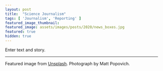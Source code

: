 ```yaml
---
layout: post
title:  "Science Journalism"
tags: [ 'Journalism', 'Reporting' ]
featured_image_thumbnail:
featured_image: assets/images/posts/2020/news_boxes.jpg
featured: true
hidden: true
---
```


Enter text and story.

_______________

Featured image from [Unsplash](https://unsplash.com/photos/wajusTqz_FI). Photograph by Matt Popovich.